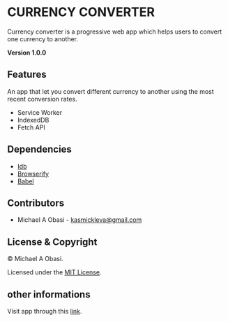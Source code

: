 # CURRENCY CONVERTER

Currency converter is a progressive web app which helps users to convert one currency to another.

**Version 1.0.0**

## Features

An app that let you convert different currency to another using the most recent conversion rates.

- Service Worker
- IndexedDB
- Fetch API

## Dependencies

- [Idb](https://www.npmjs.com/package/idb)
- [Browserify](http://browserify.org/)
- [Babel](https://babeljs.io/)

## Contributors

- Michael A Obasi - <kasmickleva@gmail.com>

## License & Copyright

© Michael A Obasi.

Licensed under the [MIT License](LICENSE).

## other informations 

Visit app through this [link](https://kleva-j.github.io/currency-converter/).
